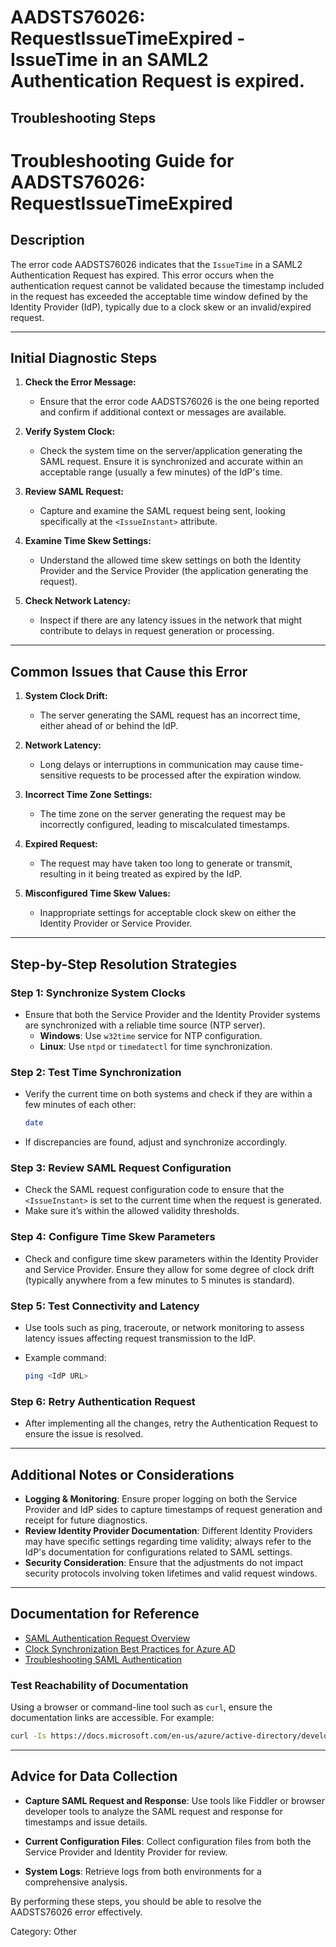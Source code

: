 # AADSTS76026: RequestIssueTimeExpired - IssueTime in an SAML2 Authentication Request is expired.


## Troubleshooting Steps
# Troubleshooting Guide for AADSTS76026: RequestIssueTimeExpired

## Description
The error code AADSTS76026 indicates that the `IssueTime` in a SAML2 Authentication Request has expired. This error occurs when the authentication request cannot be validated because the timestamp included in the request has exceeded the acceptable time window defined by the Identity Provider (IdP), typically due to a clock skew or an invalid/expired request.

---

## Initial Diagnostic Steps

1. **Check the Error Message:**
   - Ensure that the error code AADSTS76026 is the one being reported and confirm if additional context or messages are available.

2. **Verify System Clock:**
   - Check the system time on the server/application generating the SAML request. Ensure it is synchronized and accurate within an acceptable range (usually a few minutes) of the IdP's time.

3. **Review SAML Request:**
   - Capture and examine the SAML request being sent, looking specifically at the `<IssueInstant>` attribute.

4. **Examine Time Skew Settings:**
   - Understand the allowed time skew settings on both the Identity Provider and the Service Provider (the application generating the request).

5. **Check Network Latency:**
   - Inspect if there are any latency issues in the network that might contribute to delays in request generation or processing.

---

## Common Issues that Cause this Error

1. **System Clock Drift:**
   - The server generating the SAML request has an incorrect time, either ahead of or behind the IdP.

2. **Network Latency:**
   - Long delays or interruptions in communication may cause time-sensitive requests to be processed after the expiration window.

3. **Incorrect Time Zone Settings:**
   - The time zone on the server generating the request may be incorrectly configured, leading to miscalculated timestamps.

4. **Expired Request:**
   - The request may have taken too long to generate or transmit, resulting in it being treated as expired by the IdP.

5. **Misconfigured Time Skew Values:**
   - Inappropriate settings for acceptable clock skew on either the Identity Provider or Service Provider.

---

## Step-by-Step Resolution Strategies

### Step 1: Synchronize System Clocks
- Ensure that both the Service Provider and the Identity Provider systems are synchronized with a reliable time source (NTP server).
  - **Windows**: Use `w32time` service for NTP configuration.
  - **Linux**: Use `ntpd` or `timedatectl` for time synchronization.

### Step 2: Test Time Synchronization
- Verify the current time on both systems and check if they are within a few minutes of each other:
  ```bash
  date
  ```
- If discrepancies are found, adjust and synchronize accordingly.

### Step 3: Review SAML Request Configuration
- Check the SAML request configuration code to ensure that the `<IssueInstant>` is set to the current time when the request is generated.
- Make sure it’s within the allowed validity thresholds.

### Step 4: Configure Time Skew Parameters
- Check and configure time skew parameters within the Identity Provider and Service Provider. Ensure they allow for some degree of clock drift (typically anywhere from a few minutes to 5 minutes is standard).

### Step 5: Test Connectivity and Latency
- Use tools such as ping, traceroute, or network monitoring to assess latency issues affecting request transmission to the IdP.

- Example command:
  ```bash
  ping <IdP URL>
  ```

### Step 6: Retry Authentication Request
- After implementing all the changes, retry the Authentication Request to ensure the issue is resolved.

---

## Additional Notes or Considerations

- **Logging & Monitoring**: Ensure proper logging on both the Service Provider and IdP sides to capture timestamps of request generation and receipt for future diagnostics.
- **Review Identity Provider Documentation**: Different Identity Providers may have specific settings regarding time validity; always refer to the IdP's documentation for configurations related to SAML settings.
- **Security Consideration**: Ensure that the adjustments do not impact security protocols involving token lifetimes and valid request windows.

---

## Documentation for Reference

- [SAML Authentication Request Overview](https://docs.microsoft.com/en-us/azure/active-directory/develop/v2-saml-protocol)
- [Clock Synchronization Best Practices for Azure AD](https://docs.microsoft.com/en-us/azure/active-directory/hybrid/how-to-connect-install-new#clock-synchronization)
- [Troubleshooting SAML Authentication](https://docs.microsoft.com/en-us/azure/active-directory/develop/troubleshoot-saml-authentication)

### Test Reachability of Documentation
Using a browser or command-line tool such as `curl`, ensure the documentation links are accessible. For example:
```bash
curl -Is https://docs.microsoft.com/en-us/azure/active-directory/develop/v2-saml-protocol | head -n 1
```

---

## Advice for Data Collection

- **Capture SAML Request and Response**: Use tools like Fiddler or browser developer tools to analyze the SAML request and response for timestamps and issue details.
  
- **Current Configuration Files**: Collect configuration files from both the Service Provider and Identity Provider for review.

- **System Logs**: Retrieve logs from both environments for a comprehensive analysis.

By performing these steps, you should be able to resolve the AADSTS76026 error effectively.

Category: Other